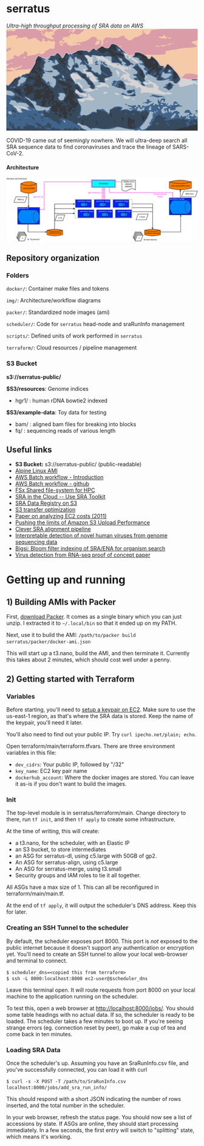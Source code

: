 # serratus
*Ultra-high throughput processing of SRA data on AWS*
![Serratus Mountain in Squamish, BC. Canada](img/serratus_logo.png)

COVID-19 came out of seemingly nowhere. We will ultra-deep search all SRA sequence data to find coronaviruses and trace the lineage of SARS-CoV-2. 

#### Architecture
![serratus-overview](img/serratus_overview.png)

## Repository organization
### Folders

`docker/`: Container make files and tokens

`img/`: Architecture/workflow diagrams

`packer/`: Standardized node images (ami)

`scheduler/`: Code for `serratus` head-node and sraRunInfo management

`scripts/`: Defined units of work performed in `serratus`

`terraform/`: Cloud resources / pipeline management


### S3 Bucket
**s3://serratus-public/**

**$S3/resources**: Genome indices
- hgr1/ : human rDNA bowtie2 indexed

**$S3/example-data**: Toy data for testing
- bam/ : aligned bam files for breaking into blocks
- fq/  : sequencing reads of various length


## Useful links
- **S3 Bucket:** s3://serratus-public/ (public-readable)
- [Alpine Linux AMI](https://github.com/mcrute/alpine-ec2-ami)
- [AWS Batch workflow - Introduction](https://aws.amazon.com/blogs/compute/building-high-throughput-genomics-batch-workflows-on-aws-introduction-part-1-of-4/)
- [AWS Batch workflow - github](https://github.com/aws-samples/aws-batch-genomics)
- [FSx Shared file-system for HPC](https://aws.amazon.com/blogs/storage/using-amazon-fsx-for-lustre-for-genomics-workflows-on-aws/)
- [SRA in the Cloud -- Use SRA Toolkit](https://www.ncbi.nlm.nih.gov/sra/docs/sra-cloud/)
- [SRA Data Registry on S3](https://registry.opendata.aws/ncbi-sra/)
- [S3 transfer optimization](https://docs.aws.amazon.com/cli/latest/topic/s3-config.html)
- [Paper on analyzing EC2 costs (2011)](https://journals.plos.org/plosone/article?id=10.1371/journal.pone.0026624)
- [Pushing the limits of Amazon S3 Upload Performance](https://improve.dk/pushing-the-limits-of-amazon-s3-upload-performance/)
- [Clever SRA alignment pipeline](https://github.com/FredHutch/sra-pipeline
)
- [Interpretable detection of novel human viruses from genome sequencing data](https://www.biorxiv.org/content/10.1101/2020.01.29.925354v3.full.pdf)
- [Bigsi: Bloom filter indexing of SRA/ENA for organism search](https://github.com/phelimb/bigsi)
- [Virus detection from RNA-seq proof of concept paper](https://www.ncbi.nlm.nih.gov/pubmed/21603639)


# Getting up and running

## 1) Building AMIs with Packer

First, [download Packer](https://packer.io/downloads.html).  It comes as a single
binary which you can just unzip.  I extracted it to `~/.local/bin` so that it ended
up on my PATH.

Next, use it to build the AMI: `/path/to/packer build serratus/packer/docker-ami.json`

This will start up a t3.nano, build the AMI, and then terminate it.  Currently this
takes about 2 minutes, which should cost well under a penny.

## 2) Getting started with Terraform

### Variables

Before starting, you'll need to [setup a keypair on EC2](https://docs.aws.amazon.com/AWSEC2/latest/UserGuide/ec2-key-pairs.html#having-ec2-create-your-key-pair).  Make sure to use the us-east-1 region, as that's where the SRA data is stored.  Keep the name of the keypair, you'll need it later.

You'll also need to find out your public IP.  Try `curl ipecho.net/plain; echo`.

Open terraform/main/terraform.tfvars.  There are three environment variables in this file:

 * `dev_cidrs`: Your public IP, followed by "/32"
 * `key_name`: EC2 key pair name
 * `dockerhub_account`: Where the docker images are stored.  You can leave it as-is if you don't want to build the images.

### Init

The top-level module is in serratus/terraform/main.  Change directory to there,
run `tf init`, and then `tf apply` to create some infrastructure.

At the time of writing, this will create:

  * a t3.nano, for the scheduler, with an Elastic IP
  * an S3 bucket, to store intermediates
  * an ASG for serratus-dl, using c5.large with 50GB of gp2.
  * An ASG for serratus-align, using c5.large
  * An ASG for serratus-merge, using t3.small
  * Security groups and IAM roles to tie it all together.

All ASGs have a max size of 1.  This can all be reconfigured in terraform/main/main.tf.

At the end of `tf apply`, it will output the scheduler's DNS address.  Keep this
for later.

### Creating an SSH Tunnel to the scheduler

By default, the scheduler exposes port 8000.  This port is *not* exposed to the public
internet because it doesn't support any authentication or encryption yet.  You'll need
to create an SSH tunnel to allow your local web-browser and terminal to connect.  

    $ scheduler_dns=<copied this from terraform>
    $ ssh -L 8000:localhost:8000 ec2-user@$scheduler_dns

Leave this terminal open.  It will route requests from port 8000 on your local machine
to the application running on the scheduler.

To test this, open a web browser at [http://localhost:8000/jobs/](http://localhost:8000/jobs/).
You should some table headings with no actual data.  If so, the scheduler is ready to be loaded.
The scheduler takes a few minutes to boot up.  If you're seeing strange errors (eg. connection
reset by peer), go make a cup of tea and come back in ten minutes.

### Loading SRA Data

Once the scheduler's up.  Assuming you have an SraRunInfo.csv file, and you've successfully
connected, you can load it with curl

    $ curl -s -X POST -T /path/to/SraRunInfo.csv localhost:8000/jobs/add_sra_run_info/

This should respond with a short JSON indicating the number of rows inserted, and the total
number in the scheduler.

In your web browser, refresh the status page.  You should now see a list of accessions by
state.  If ASGs are online, they should start processing immediately.  In a few seconds,
the first entry will switch to "splitting" state, which means it's working.

